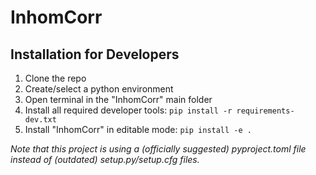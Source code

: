 # InhomCorr

## Installation for Developers

1. Clone the repo
2. Create/select a python environment
3. Open terminal in the "InhomCorr" main folder
4. Install all required developer tools:  ```pip install -r requirements-dev.txt```
5. Install "InhomCorr" in editable mode: ``` pip install -e . ```

*Note that this project is using a (officially suggested) pyproject.toml file instead of (outdated) setup.py/setup.cfg files.*
